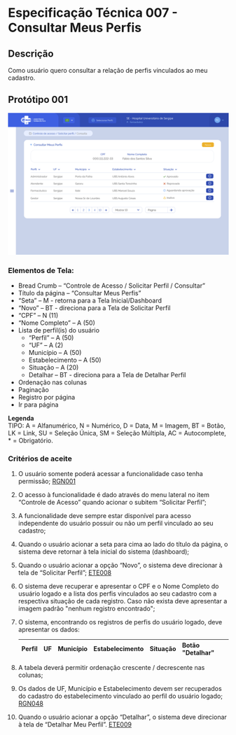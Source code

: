 # Especificação Técnica 007 - Consultar Meus Perfis

## Descrição
Como usuário quero consultar a relação de perfis vinculados ao meu cadastro. 

## Protótipo 001
![alt text](../imagens/ete-007-prot-001.png)

### Elementos de Tela:
* Bread Crumb – “Controle de Acesso / Solicitar Perfil / Consultar” 
* Título da página – “Consultar Meus Perfis” 
* “Seta” – M - retorna para a Tela Inicial/Dashboard 
* “Novo” – BT - direciona para a Tela de Solicitar Perfil  
* “CPF” – N (11) 
* “Nome Completo” – A (50) 
* Lista de perfil(is) do usuário 
    * “Perfil” – A (50) 
    * “UF” – A (2) 
    * Município – A (50) 
    * Estabelecimento – A (50) 
    * Situação – A (20) 
    * Detalhar – BT - direciona para a Tela de Detalhar Perfil  
* Ordenação nas colunas 
* Paginação 
* Registro por página 
* Ir para página 

**Legenda**  
TIPO: A = Alfanumérico, N = Numérico, D = Data, M = Imagem, BT = Botão, LK = Link, SU = Seleção Única, SM = Seleção Múltipla, AC = Autocomplete, * = Obrigatório. 

### Critérios de aceite 
1. O usuário somente poderá acessar a funcionalidade caso tenha permissão; [RGN001](DocumentoDeRegrasv2.md#rgn001)
2. O acesso à funcionalidade é dado através do menu lateral no item “Controle de Acesso” quando acionar o subitem “Solicitar Perfil”; 
3. A funcionalidade deve sempre estar disponível para acesso independente do usuário possuir ou não um perfil vinculado ao seu cadastro; 
4. Quando o usuário acionar a seta para cima ao lado do título da página, o sistema deve retornar à tela inicial do sistema (dashboard); 
5. Quando o usuário acionar a opção “Novo”, o sistema deve direcionar à tela de “Solicitar Perfil”; [ETE008](ETE008.md)
6. O sistema deve recuperar e apresentar o CPF e o Nome Completo do usuário logado e a lista dos perfis vinculados ao seu cadastro com a respectiva situação de cada registro. Caso não exista deve apresentar a imagem padrão "nenhum registro encontrado";  
7. O sistema, encontrando os registros de perfis do usuário logado, deve apresentar os dados:

    | Perfil | UF | Município | Estabelecimento | Situação | Botão "Detalhar" |
    |---|---|---|---|---|---|

8. A tabela deverá permitir ordenação crescente / decrescente nas colunas;
9. Os dados de UF, Município e Estabelecimento devem ser recuperados do cadastro do estabelecimento vinculado ao perfil do usuário logado; [RGN048](DocumentoDeRegrasv2.md#rgn048)
10. Quando o usuário acionar a opção “Detalhar”, o sistema deve direcionar à tela de “Detalhar Meu Perfil”. [ETE009](ETE009.md)
